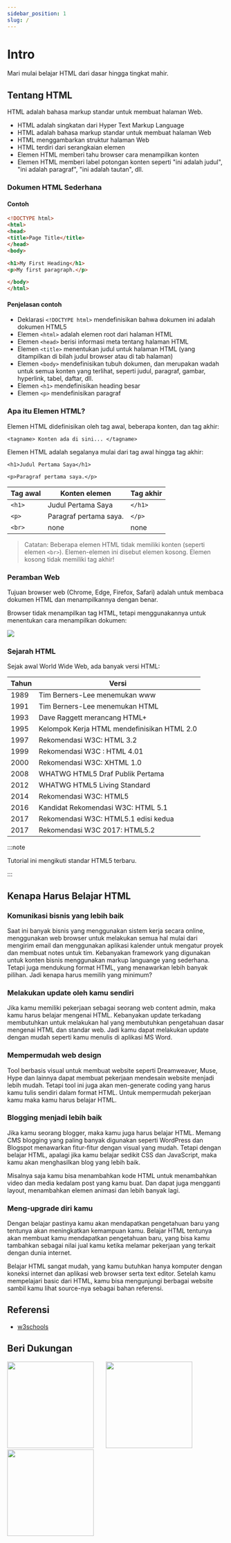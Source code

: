 ```yaml
---
sidebar_position: 1
slug: /
---
```


# Intro

Mari mulai belajar HTML dari dasar hingga tingkat mahir.

## Tentang HTML

HTML adalah bahasa markup standar untuk membuat halaman Web.
- HTML adalah singkatan dari Hyper Text Markup Language
- HTML adalah bahasa markup standar untuk membuat halaman Web
- HTML menggambarkan struktur halaman Web
- HTML terdiri dari serangkaian elemen
- Elemen HTML memberi tahu browser cara menampilkan konten
- Elemen HTML memberi label potongan konten seperti "ini adalah judul", "ini adalah paragraf", "ini adalah tautan", dll.

### Dokumen HTML Sederhana

#### Contoh

```html
<!DOCTYPE html>
<html>
<head>
<title>Page Title</title>
</head>
<body>

<h1>My First Heading</h1>
<p>My first paragraph.</p>

</body>
</html>

```

#### Penjelasan contoh


- Deklarasi `<!DOCTYPE html>` mendefinisikan bahwa dokumen ini adalah dokumen HTML5
- Elemen `<html>` adalah elemen root dari halaman HTML
- Elemen `<head>` berisi informasi meta tentang halaman HTML
- Elemen `<title>` menentukan judul untuk halaman HTML (yang ditampilkan di bilah judul browser atau di tab halaman)
- Elemen `<body>` mendefinisikan tubuh dokumen, dan merupakan wadah untuk semua konten yang terlihat, seperti judul, paragraf, gambar, hyperlink, tabel, daftar, dll.
- Elemen `<h1>` mendefinisikan heading besar
- Elemen `<p>` mendefinisikan paragraf


### Apa itu Elemen HTML?

Elemen HTML didefinisikan oleh tag awal, beberapa konten, dan tag akhir:

`<tagname> Konten ada di sini... </tagname>`

Elemen HTML adalah segalanya mulai dari tag awal hingga tag akhir:

`<h1>Judul Pertama Saya</h1>`

`<p>Paragraf pertama saya.</p>`

| Tag awal |     Konten elemen     | Tag akhir |
|----------|-----------------------|-----------|
|  `<h1>`  |	Judul Pertama Saya	 |`</h1>`
|  `<p>`   | Paragraf pertama saya.|`</p>`
|`<br>`    |	none                 |none


> Catatan: Beberapa elemen HTML tidak memiliki konten (seperti elemen
> `<br>`). Elemen-elemen ini disebut elemen kosong. Elemen kosong tidak
> memiliki tag akhir!

### Peramban Web
Tujuan browser web (Chrome, Edge, Firefox, Safari) adalah untuk membaca dokumen HTML dan menampilkannya dengan benar.

Browser tidak menampilkan tag HTML, tetapi menggunakannya untuk menentukan cara menampilkan dokumen:

![](https://www.w3schools.com/html/img_chrome.png)

### Sejarah HTML

Sejak awal World Wide Web, ada banyak versi HTML:

Tahun | Versi
|-----|------|
1989 |	Tim Berners-Lee menemukan www
1991 |	Tim Berners-Lee menemukan HTML
1993 |	Dave Raggett merancang HTML+
1995 |	Kelompok Kerja HTML mendefinisikan HTML 2.0
1997 |	 Rekomendasi W3C: HTML 3.2
1999 |	Rekomendasi W3C  : HTML 4.01
2000 |	Rekomendasi W3C: XHTML 1.0
2008 |	WHATWG HTML5 Draf Publik Pertama
2012 |	WHATWG HTML5 Living Standard
2014 |	Rekomendasi W3C: HTML5
2016 |	Kandidat Rekomendasi W3C: HTML 5.1
2017 |	Rekomendasi W3C: HTML5.1 edisi kedua
2017 | Rekomendasi W3C 2017: HTML5.2


:::note

Tutorial ini mengikuti standar HTML5 terbaru.

:::

## Kenapa Harus Belajar HTML

### Komunikasi bisnis yang lebih baik

Saat ini banyak bisnis yang menggunakan sistem kerja secara online, menggunakan web browser untuk melakukan semua hal mulai dari mengirim email dan menggunakan aplikasi kalender untuk mengatur proyek dan membuat notes untuk tim.
Kebanyakan framework yang digunakan untuk konten bisnis menggunakan markup languange yang sederhana. Tetapi juga mendukung format HTML, yang menawarkan lebih banyak pilihan. Jadi kenapa harus memilih yang minimum?

  

### Melakukan update oleh kamu sendiri

Jika kamu memiliki pekerjaan sebagai seorang web content admin, maka kamu harus belajar mengenai HTML. Kebanyakan update terkadang membutuhkan untuk melakukan hal yang membutuhkan pengetahuan dasar mengenai HTML dan standar web. Jadi kamu dapat melakukan update dengan mudah seperti kamu menulis di aplikasi MS Word.

  

### Mempermudah web design

Tool berbasis visual untuk membuat website seperti Dreamweaver, Muse, Hype dan lainnya dapat membuat pekerjaan mendesain website menjadi lebih mudah. Tetapi tool ini juga akan men-generate coding yang harus kamu tulis sendiri dalam format HTML. Untuk mempermudah pekerjaan kamu maka kamu harus belajar HTML.

  

### Blogging menjadi lebih baik

Jika kamu seorang blogger, maka kamu juga harus belajar HTML. Memang CMS blogging yang paling banyak digunakan seperti WordPress dan Blogspot menawarkan fitur-fitur dengan visual yang mudah. Tetapi dengan belajar HTML, apalagi jika kamu belajar sedikit CSS dan JavaScript, maka kamu akan menghasilkan blog yang lebih baik.

Misalnya saja kamu bisa menambahkan kode HTML untuk menambahkan video dan media kedalam post yang kamu buat. Dan dapat juga mengganti layout, menambahkan elemen animasi dan lebih banyak lagi.

  

### Meng-upgrade diri kamu

Dengan belajar pastinya kamu akan mendapatkan pengetahuan baru yang tentunya akan meningkatkan kemampuan kamu. Belajar HTML tentunya akan membuat kamu mendapatkan pengetahuan baru, yang bisa kamu tambahkan sebagai nilai jual kamu ketika melamar pekerjaan yang terkait dengan dunia internet.

Belajar HTML sangat mudah, yang kamu butuhkan hanya komputer dengan koneksi internet dan aplikasi web browser serta text editor. Setelah kamu mempelajari basic dari HTML, kamu bisa mengunjungi berbagai website sambil kamu lihat source-nya sebagai bahan referensi.



## Referensi
 - [w3schools](https://www.w3schools.com/html/)
&nbsp; &nbsp; &nbsp;  &nbsp; &nbsp; &nbsp;  &nbsp; &nbsp; &nbsp; &nbsp; &nbsp; &nbsp;  &nbsp; &nbsp; &nbsp;  &nbsp; &nbsp; &nbsp; 
## Beri Dukungan



[<img src="/img/buymeecoffe.png" width="200"/>](https://www.buymeacoffee.com/nazhoir)
&nbsp; &nbsp; &nbsp; 
[<img src="/img/trakteer.png" width="200"/>](https://trakteer.id/nazhoir)
&nbsp; &nbsp; &nbsp; 
[<img src="/img/saweria.png" width="200"/>](https://saweria.com/nazhoir)

